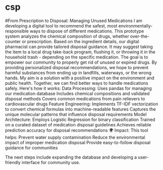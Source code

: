 # csp
#From Prescription to Disposal: Managing Unused Medications
I am  developing a digital tool to recommend the safest, most environmentally-responsible ways to dispose of different medications. This prototype system analyzes the chemical composition of drugs, whether over-the-counter or prescription. Based on the ingredient details, our digital pharmacist can provide tailored disposal guidance. It may suggest taking the item to a local drug take-back program, flushing it, or throwing it in the household trash - depending on the specific medication. The goal is to empower our community to properly get rid of unused or expired drugs. By providing personalized disposal recommendations, we hope to prevent harmful substances from ending up in landfills, waterways, or the wrong hands. My aim is a solution with a positive impact on the environment and public health. Together, we can find better ways to handle medications safely.
Here's how it works:
Data Processing:
Uses pandas for managing our medication database
Includes chemical compositions and validated disposal methods
Covers common medications from pain relievers to cardiovascular drugs
Feature Engineering:
Implements TF-IDF vectorization to convert chemical formulas into machine-readable features
Captures the unique molecular patterns that influence disposal requirements
Model Architecture:
Employs Logistic Regression for binary classification
Trained on a curated dataset of medication disposal guidelines
Achieves reliable prediction accuracy for disposal recommendations
🌍 Impact: 
This tool helps:
Prevent water supply contamination
Reduce the environmental impact of improper medication disposal
Provide easy-to-follow disposal guidance for communities

The next steps include expanding the database and developing a user-friendly interface for community use.
